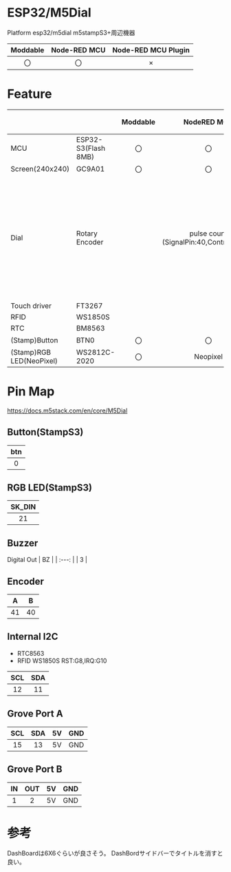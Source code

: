 # ESP32/M5Dial
Platform esp32/m5dial
m5stampS3+周辺機器

|Moddable|Node-RED MCU|Node-RED MCU Plugin|
|:--:|:--:|:--:|
|〇|〇|×|

# Feature
| | | Moddable | NodeRED MCU |備考|
|:--|:--|:--: |:--:|:--|
| MCU | ESP32-S3(Flash 8MB) | 〇 | 〇 | | 
|Screen(240x240)| GC9A01| 〇 | 〇 ||
|Dial|Rotary Encoder||pulse count<br/>(SignalPin:40,ControlPin:41)|同時に4ノッチ動くみたい|
|Touch driver|FT3267||||
|RFID|WS1850S||||
|RTC|BM8563||||
|(Stamp)Button|BTN0|〇|〇||
|(Stamp)RGB LED(NeoPixel)|WS2812C-2020|〇|Neopixel||


# Pin Map
https://docs.m5stack.com/en/core/M5Dial

## Button(StampS3)
| btn |
| :---: |
| 0 |

## RGB LED(StampS3)
| SK_DIN |
| :---: |
| 21 |

## Buzzer 
Digital Out
| BZ |
| :---: |
| 3  |

## Encoder 
| A | B |
|:---:|:---:|
| 41 | 40 |

## Internal I2C
- RTC8563
- RFID WS1850S RST:G8,IRQ:G10

| SCL | SDA |
| :-: | :-: |
| 12  | 11  |

## Grove Port A
| SCL | SDA | 5V  | GND |
| :-: | :-: | :-: | :-: |
| 15 | 13 | 5V  | GND |

## Grove Port B
| IN | OUT | 5V  | GND |
| :-: | :-: | :-: | :-: |
| 1  | 2  | 5V  | GND |

# 参考
DashBoardは6X6ぐらいが良さそう。
DashBordサイドバーでタイトルを消すと良い。